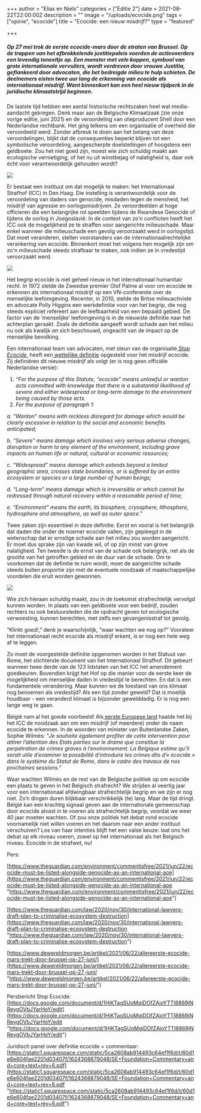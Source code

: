 +++
author = "Elias en Niels"
categories = ["Editie 2"]
date = 2021-08-22T22:00:00Z
description = ""
image = "/uploads/ecocide.png"
tags = ["opinie", "ecocide"]
title = "Ecocide: een nieuw misdrijf?"
type = "featured"

+++
##### Op 27 mei trok de eerste ecocide-mars door de straten van Brussel. Op de trappen van het afbrokkelende justitiepaleis voerden de actievoerders een levendig toneeltje op. Een monster met vele koppen, symbool van grote internationale vervuilers, wordt verdreven door vrouwe Justitia, geflankeerd door advocaten, die het bedreigde milieu te hulp schieten. De deelnemers eisten twee uur lang de erkenning van ecocide als internationaal misdrijf. Want binnenkort kan een heel nieuw tijdperk in de juridische klimaatstrijd beginnen.

  
De laatste tijd hebben een aantal historische rechtszaken heel wat media-aandacht gekregen. Denk maar aan de Belgische Klimaatzaak (zie onze vorige editie, juni 2021) en de veroordeling van olieproducent Shell door een Nederlandse rechtbank. Het ging telkens om een organisatie of overheid die veroordeeld werd. Zonder afbreuk te doen aan het belang van deze veroordelingen, blijkt dat de consequenties beperkt blijven tot een symbolische veroordeling, aangescherpte doelstellingen of hoogstens een geldboete. Zou het niet goed zijn, moest wie zich schuldig maakt aan ecologische vernietiging, of het nu uit winstbejag of nalatigheid is, daar ook écht voor verantwoordelijk gehouden wordt?

![](https://lh5.googleusercontent.com/Hey5llBGJcLTO59vokdEG2Emx-q0wECQKjpPpwidIjjt1uY0HBfgW8hXpwdzzB2Qp5DE3j18yeYDupFAk0g6FyF0MPkaRWrc3m5lQ-trcLCkyC4dDOnWRHtHQ2JjKOy1-A=w1280)

Er bestaat een instituut om dat mogelijk te maken: het Internationaal Strafhof (ICC) in Den Haag. Die instelling is verantwoordelijk voor de veroordeling van daders van genocide, misdaden tegen de mensheid, het misdrijf van agressie en oorlogsmisdrijven. Ze veroordeelden al hoge officieren die een belangrijke rol speelden tijdens de Rwandese Genocide of tijdens de oorlog in Joegoslavië. In de context van zo’n conflicten heeft het ICC ook de mogelijkheid ze te straffen voor aangerichte milieuschade. Maar enkel wanneer die milieuschade een gevolg veroorzaakt werd in oorlogstijd. Dat moet veranderen, stellen voorstanders van de internationaalrechtelijke verankering van ecocide. Binnenkort moet het volgens hen mogelijk zijn om zo'n milieuschade steeds strafbaar te maken, ook indien ze in vredestijd veroorzaakt werd.

![](https://lh3.googleusercontent.com/GMmbO-O2C5-9sN4eHpEFEMo3PDBdT73Um7-CRqPIAthuCwR0r15bQsKaQ2UXAEPbVARc5CEfcBR8R5mk93_3WZdpsuKTodblWSyCqCX3z5l69xc4MeRbow2h_pGzw78Zug=w1280)

Het begrip ecocide is niet geheel nieuw in het internationaal humanitair recht. In 1972 stelde de Zweedse premier Olof Palme al voor om ecocide te erkennen als internationaal misdrijf op een VN-conferentie over de menselijke leefomgeving. Recenter, in 2010, stelde de Britse milieuactiviste en advocate Polly Higgins een werkdefinitie voor van het begrip, die nog steeds expliciet refereert aan de leefbaarheid van een bepaald gebied. De factor van de ‘menselijke’ leefomgeving is in de nieuwste definitie naar het achterplan geraakt. Zoals de definitie aangeeft wordt schade aan het milieu nu ook als kwalijk _an sich_ beschouwd, ongeacht van de impact op de menselijke bevolking.

Een internationaal team van advocaten, met steun van de organisatie[ _Stop Ecocide_](https://www.google.com/url?q=https%3A%2F%2Fwww.stopecocide.earth%2F&sa=D&sntz=1&usg=AFQjCNFD3X6DBefsqw0A6zNz-KVOncu9Nw), heeft een[ wettelijke definitie](https://www.google.com/url?q=https%3A%2F%2Fstatic1.squarespace.com%2Fstatic%2F5ca2608ab914493c64ef1f6d%2Ft%2F60d1e6e604fae2201d03407f%2F1624368879048%2FSE%2BFoundation%2BCommentary%2Band%2Bcore%2Btext%2Brev%2B6.pdf&sa=D&sntz=1&usg=AFQjCNFuDtv73DnnOZLmr8VDsbHYeoHs9Q) opgesteld voor het misdrijf ecocide. Zij definiëren dit nieuwe misdrijf als volgt (er is nog geen officiële Nederlandse versie):

1. _“For the purpose of this Statute, “ecocide” means unlawful or wanton acts committed with knowledge that there is a substantial likelihood of severe and either widespread or long-term damage to the environment being caused by those acts._
2. _For the purpose of paragraph 1:_

_a. “Wanton” means with reckless disregard for damage which would be clearly excessive in relation to the social and economic benefits anticipated;_

_b. “Severe” means damage which involves very serious adverse changes, disruption or harm to any element of the environment, including grave impacts on human life or natural, cultural or economic resources;_

_c. “Widespread” means damage which extends beyond a limited geographic area, crosses state boundaries, or is suffered by an entire ecosystem or species or a large number of human beings;_

_d. “Long-term” means damage which is irreversible or which cannot be redressed through natural recovery within a reasonable period of time;_

_e. “Environment” means the earth, its biosphere, cryosphere, lithosphere, hydrosphere and atmosphere, as well as outer space.”_

  
Twee zaken zijn essentieel in deze definitie. Eerst en vooral is het belangrijk dat daden die onder de noemer ecocide vallen, zijn gepleegd in de wetenschap dat er ernstige schade aan het milieu zou worden aangericht. Er moet dus sprake zijn van kwade wil, of op zijn minst van grove nalatigheid. Ten tweede is de ernst van de schade ook belangrijk, net als de grootte van het getroffen gebied en de duur van de schade. Om te voorkomen dat de definitie te ruim wordt, moet de aangerichte schade steeds buiten proportie zijn met de eventuele noodzaak of maatschappelijke voordelen die eruit worden gewonnen.

![](https://lh4.googleusercontent.com/5og3_FlM3fbYPCeuKE1HLZcGzUPQ2VYUR-KzqgpRjhVZPATCn1KSjmJeT67B_GGGhSA4hgsmXFnSTIeHIlMXGR7kGqf5_1-TLEqWTMSZxnGoSd0Fv-O4MwgBUPaVTkQU1Q=w1280)

Wie zich hieraan schuldig maakt, zou in de toekomst strafrechtelijk vervolgd kunnen worden. In plaats van een geldboete voor een bedrijf, zouden rechters nu ook bestuursleden die de opdracht geven tot ecologische verwoesting, kunnen berechten, met zelfs een gevangenisstraf tot gevolg.

“Klinkt goed!,” denk je waarschijnlijk, “waar wachten we nog op?” Vooraleer het internationaal recht ecocide als misdrijf erkent, is er nog een hele weg af te leggen.

Zo moet de voorgestelde definitie opgenomen worden in het Statuut van Rome, het stichtende document van het Internationaal Strafhof. Dit gebeurt wanneer twee derde van de 123 lidstaten van het ICC het amendement goedkeuren. Bovendien krijgt het Hof op die manier voor de eerste keer de mogelijkheid om menselijke daden in vredestijd te berechten. En dat is een fundamentele verandering. Maar kunnen we de toestand van ons klimaat nog benoemen als vredestijd? Als een tijd zonder geweld? Dat is moeilijk houdbaar - een veranderd klimaat is bijzonder gewelddadig. Er is nog een lange weg te gaan.

België nam al het goede voorbeeld! Als[ eerste Europese land](https://www.google.com/url?q=https%3A%2F%2Fwww.stopecocide.earth%2Fpress-releases-summary%2Fbelgium-first-european-country-to-raise-issue-of-ecocide-at-international-criminal-court&sa=D&sntz=1&usg=AFQjCNFfCVcpidYqZ-DHznvgCGx37AlySw) haalde het bij het ICC de noodzaak aan om een misdrijf (of meerdere) onder de naam ecocide te erkennen. In de woorden van minister van Buitenlandse Zaken, Sophie Wilmès: “_Je souhaite également profiter de cette intervention pour attirer l’attention des Etats parties sur le drame que constitue la perpétration de crimes graves à l’environnement. La Belgique estime qu’il serait utile d’examiner la possibilité d’introduire les crimes dits d’« écocide » dans le système du Statut de Rome, dans le cadre des travaux de nos prochaines sessions.”_

Waar wachten Wilmès en de rest van de Belgische politiek op om ecocide een plaats te geven in het Belgisch strafrecht? We strijden al veertig jaar voor een internationaal afdwingbaar strafrechtelijk begrip en we zijn er nog niet. Zo’n dingen duren blijkbaar verschrikkelijk (te) lang. Maar de tijd dringt. België kan een krachtig signaal geven aan de internationale gemeenschap door ecocide alvast in te voeren als strafrechtelijk begrip, voordat we weer 40 jaar moeten wachten. Of zou onze politiek het debat rond ecocide voornamelijk niet _willen_ voeren en het daarom naar een ander instituut verschuiven? Los van haar intenties blijft het een valse keuze: laat ons het debat op elk niveau voeren, zowel op het internationaal als het Belgisch niveau. Ecocide in de strafwet, nu!

Pers:

[https://www.theguardian.com/environment/commentisfree/2021/jun/22/ecocide-must-be-listed-alongside-genocide-as-an-international-aoe](https://www.theguardian.com/environment/commentisfree/2021/jun/22/ecocide-must-be-listed-alongside-genocide-as-an-international-aoe "https://www.theguardian.com/environment/commentisfree/2021/jun/22/ecocide-must-be-listed-alongside-genocide-as-an-international-aoe")

[https://www.theguardian.com/law/2020/nov/30/international-lawyers-draft-plan-to-criminalise-ecosystem-destruction](https://www.theguardian.com/law/2020/nov/30/international-lawyers-draft-plan-to-criminalise-ecosystem-destruction "https://www.theguardian.com/law/2020/nov/30/international-lawyers-draft-plan-to-criminalise-ecosystem-destruction")

[https://www.dewereldmorgen.be/artikel/2021/06/22/allereerste-ecocide-mars-trekt-door-brussel-op-27-juni/](https://www.dewereldmorgen.be/artikel/2021/06/22/allereerste-ecocide-mars-trekt-door-brussel-op-27-juni/ "https://www.dewereldmorgen.be/artikel/2021/06/22/allereerste-ecocide-mars-trekt-door-brussel-op-27-juni/")

  
Persbericht Stop Ecocide:[ ](https://docs.google.com/document/d/1HjKTagSUoMqiDOfZAjoYTTI8869jNReygOVbJYarHoY/edit)[https://docs.google.com/document/d/1HjKTagSUoMqiDOfZAjoYTTI8869jNReygOVbJYarHoY/edit](https://docs.google.com/document/d/1HjKTagSUoMqiDOfZAjoYTTI8869jNReygOVbJYarHoY/edit "https://docs.google.com/document/d/1HjKTagSUoMqiDOfZAjoYTTI8869jNReygOVbJYarHoY/edit")

  
Juridisch panel over definitie ecocide + commentaar:[ ](https://www.google.com/url?q=https%3A%2F%2Fstatic1.squarespace.com%2Fstatic%2F5ca2608ab914493c64ef1f6d%2Ft%2F60d1e6e604fae2201d03407f%2F1624368879048%2FSE%2BFoundation%2BCommentary%2Band%2Bcore%2Btext%2Brev%2B6.pdf&sa=D&sntz=1&usg=AFQjCNFuDtv73DnnOZLmr8VDsbHYeoHs9Q)[https://static1.squarespace.com/static/5ca2608ab914493c64ef1f6d/t/60d1e6e604fae2201d03407f/1624368879048/SE+Foundation+Commentary+and+core+text+rev+6.pdf](https://static1.squarespace.com/static/5ca2608ab914493c64ef1f6d/t/60d1e6e604fae2201d03407f/1624368879048/SE+Foundation+Commentary+and+core+text+rev+6.pdf "https://static1.squarespace.com/static/5ca2608ab914493c64ef1f6d/t/60d1e6e604fae2201d03407f/1624368879048/SE+Foundation+Commentary+and+core+text+rev+6.pdf")